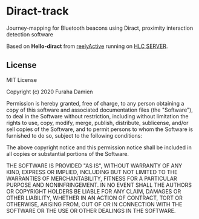 Diract-track
============
Journey-mapping for Bluetooth beacons using Diract, proximity interaction detection software

Based on __Hello-diract__ from [reelyActive](https://github.com/reelyactive/hlc-server/tree/master/web/apps/hello-diract) running on [HLC SERVER](https://github.com/reelyactive/hlc-server).

License
-------
MIT License

Copyright (c) 2020 Furaha Damien

Permission is hereby granted, free of charge, to any person obtaining a copy
of this software and associated documentation files (the "Software"), to deal
in the Software without restriction, including without limitation the rights
to use, copy, modify, merge, publish, distribute, sublicense, and/or sell
copies of the Software, and to permit persons to whom the Software is
furnished to do so, subject to the following conditions:

The above copyright notice and this permission notice shall be included in all
copies or substantial portions of the Software.

THE SOFTWARE IS PROVIDED "AS IS", WITHOUT WARRANTY OF ANY KIND, EXPRESS OR
IMPLIED, INCLUDING BUT NOT LIMITED TO THE WARRANTIES OF MERCHANTABILITY,
FITNESS FOR A PARTICULAR PURPOSE AND NONINFRINGEMENT. IN NO EVENT SHALL THE
AUTHORS OR COPYRIGHT HOLDERS BE LIABLE FOR ANY CLAIM, DAMAGES OR OTHER
LIABILITY, WHETHER IN AN ACTION OF CONTRACT, TORT OR OTHERWISE, ARISING FROM,
OUT OF OR IN CONNECTION WITH THE SOFTWARE OR THE USE OR OTHER DEALINGS IN THE
SOFTWARE.

